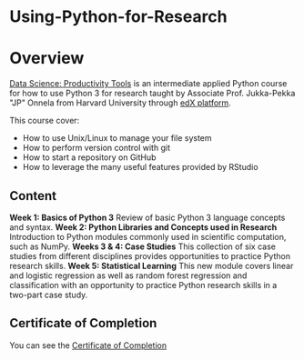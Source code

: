 # Using-Python-for-Research

# Overview
[Data Science: Productivity Tools](https://www.edx.org/course/using-python-for-research) is an intermediate applied Python course for  how to use Python 3 for research taught by Associate Prof. Jukka-Pekka "JP" Onnela from Harvard University through [edX platform](https://www.edx.org).

This course cover:
- How to use Unix/Linux to manage your file system
- How to perform version control with git
- How to start a repository on GitHub
- How to leverage the many useful features provided by RStudio

## Content

**Week 1: Basics of Python 3**
Review of basic Python 3 language concepts and syntax.
**Week 2: Python Libraries and Concepts used in Research**
Introduction to Python modules commonly used in scientific computation, such as NumPy.
**Weeks 3 & 4: Case Studies**
This collection of six case studies from different disciplines provides opportunities to practice Python
research skills.
**Week 5: Statistical Learning**
This new module covers linear and logistic regression as well as random forest regression and
classification with an opportunity to practice Python research skills in a two-part case study.


## Certificate of Completion
You can see the [Certificate of Completion](https://github.com/eaamankwah/Certificates/blob/main/edX_using-python-for-research-certificate.pdf)
